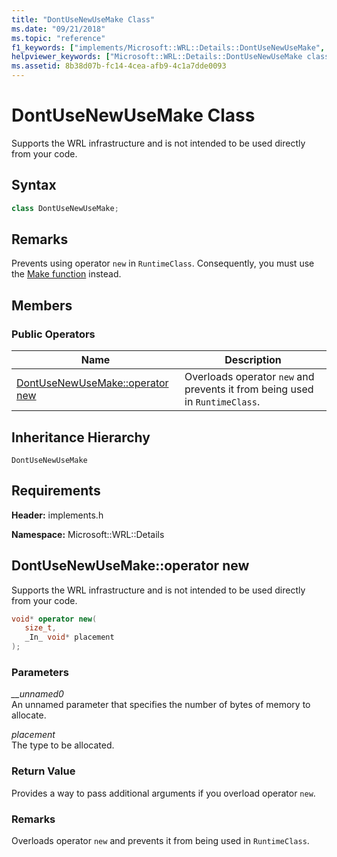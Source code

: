 ```yaml
---
title: "DontUseNewUseMake Class"
ms.date: "09/21/2018"
ms.topic: "reference"
f1_keywords: ["implements/Microsoft::WRL::Details::DontUseNewUseMake", "implements/Microsoft::WRL::Details::DontUseNewUseMake::operator new"]
helpviewer_keywords: ["Microsoft::WRL::Details::DontUseNewUseMake class", "Microsoft::WRL::Details::DontUseNewUseMake::operator new operator"]
ms.assetid: 8b38d07b-fc14-4cea-afb9-4c1a7dde0093
---
```

# DontUseNewUseMake Class

Supports the WRL infrastructure and is not intended to be used directly from your code.

## Syntax

```cpp
class DontUseNewUseMake;
```

## Remarks

Prevents using operator `new` in `RuntimeClass`. Consequently, you must use the [Make function](make-function.md) instead.

## Members

### Public Operators

Name                                             | Description
------------------------------------------------ | ---------------------------------------------------------------------------
[DontUseNewUseMake::operator new](#operator-new) | Overloads operator `new` and prevents it from being used in `RuntimeClass`.

## Inheritance Hierarchy

`DontUseNewUseMake`

## Requirements

**Header:** implements.h

**Namespace:** Microsoft::WRL::Details

## <a name="operator-new"></a>DontUseNewUseMake::operator new

Supports the WRL infrastructure and is not intended to be used directly from your code.

```cpp
void* operator new(
   size_t,
   _In_ void* placement
);
```

### Parameters

*__unnamed0*<br/>
An unnamed parameter that specifies the number of bytes of memory to allocate.

*placement*<br/>
The type to be allocated.

### Return Value

Provides a way to pass additional arguments if you overload operator `new`.

### Remarks

Overloads operator `new` and prevents it from being used in `RuntimeClass`.

